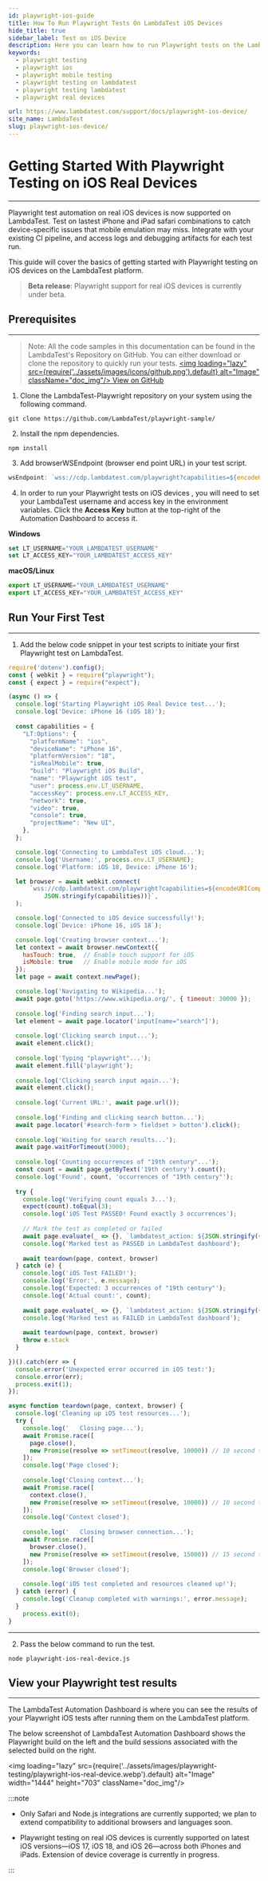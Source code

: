 ```yaml
---
id: playwright-ios-guide
title: How To Run Playwright Tests On LambdaTest iOS Devices
hide_title: true
sidebar_label: Test on iOS Device
description: Here you can learn how to run Playwright tests on the LambdaTest iOS real devices.
keywords:
  - playwright testing
  - playwright ios
  - playwright mobile testing
  - playwright testing on lambdatest
  - playwright testing lambdatest
  - playwright real devices

url: https://www.lambdatest.com/support/docs/playwright-ios-device/
site_name: LambdaTest
slug: playwright-ios-device/
---
```

<script type="application/ld+json"
      dangerouslySetInnerHTML={{ __html: JSON.stringify({
       "@context": "https://schema.org",
        "@type": "BreadcrumbList",
        "itemListElement": [{
          "@type": "ListItem",
          "position": 1,
          "name": "LambdaTest",
          "item": "https://www.lambdatest.com"
        },{
          "@type": "ListItem",
          "position": 2,
          "name": "Support",
          "item": "https://www.lambdatest.com/support/docs/"
        },{
          "@type": "ListItem",
          "position": 3,
          "name": "Getting Started With Playwright Testing",
          "item": "https://www.lambdatest.com/support/docs/playwright-ios-device/"
        }]
      })
    }}
></script>

# Getting Started With Playwright Testing on iOS Real Devices
* * *
Playwright test automation on real iOS devices is now supported on LambdaTest. Test on lastest iPhone and iPad safari combinations to catch device-specific issues that mobile emulation may miss. Integrate with your existing CI pipeline, and access logs and debugging artifacts for each test run.

This guide will cover the basics of getting started with Playwright testing on iOS devices on the LambdaTest platform.

> **Beta release**: Playwright support for real iOS devices is currently under beta.

## Prerequisites
***

>Note: All the code samples in this documentation can be found in the LambdaTest's Repository on GitHub. You can either download or clone the repository to quickly run your tests.
<a href="https://github.com/LambdaTest/playwright-sample/" className="github__anchor"><img loading="lazy" src={require('../assets/images/icons/github.png').default} alt="Image"  className="doc_img"/> View on GitHub</a>

1. Clone the LambdaTest-Playwright repository on your system using the following command.
```
git clone https://github.com/LambdaTest/playwright-sample/
```

2. Install the npm dependencies.

```
npm install
```

3. Add browserWSEndpoint (browser end point URL) in your test script.

```js
wsEndpoint: `wss://cdp.lambdatest.com/playwright?capabilities=${encodeURIComponent(JSON.stringify(capabilities))}`
```

4. In order to run your Playwright tests on iOS devices , you will need to set your LambdaTest username and access key in the environment variables. Click the **Access Key** button at the top-right of the Automation Dashboard to access it.

**Windows**

```js
set LT_USERNAME="YOUR_LAMBDATEST_USERNAME"
set LT_ACCESS_KEY="YOUR_LAMBDATEST_ACCESS_KEY"
```

**macOS/Linux**

```js
export LT_USERNAME="YOUR_LAMBDATEST_USERNAME"
export LT_ACCESS_KEY="YOUR_LAMBDATEST_ACCESS_KEY"
```

## Run Your First Test
---

1. Add the below code snippet in your test scripts to initiate your first Playwright test on LambdaTest.

```javascript title="lambdatest-sample.js"
require('dotenv').config();
const { webkit } = require("playwright");
const { expect } = require("expect");

(async () => {
  console.log('Starting Playwright iOS Real Device test...');
  console.log('Device: iPhone 16 (iOS 18)');
  
  const capabilities = {
    "LT:Options": {
      "platformName": "ios",
      "deviceName": "iPhone 16",
      "platformVersion": "18",
      "isRealMobile": true,
      "build": "Playwright iOS Build",
      "name": "Playwright iOS test",
      "user": process.env.LT_USERNAME,
      "accessKey": process.env.LT_ACCESS_KEY,
      "network": true,
      "video": true,
      "console": true,
      "projectName": "New UI",
    },
  };

  console.log('Connecting to LambdaTest iOS cloud...');
  console.log('Username:', process.env.LT_USERNAME);
  console.log('Platform: iOS 18, Device: iPhone 16');

  let browser = await webkit.connect(
      `wss://cdp.lambdatest.com/playwright?capabilities=${encodeURIComponent(
          JSON.stringify(capabilities))}`,
  );

  console.log('Connected to iOS device successfully!');
  console.log(`Device: iPhone 16, iOS 18`);

  console.log('Creating browser context...');
  let context = await browser.newContext({
    hasTouch: true,  // Enable touch support for iOS
    isMobile: true   // Enable mobile mode for iOS
  });
  let page = await context.newPage();

  console.log('Navigating to Wikipedia...');
  await page.goto('https://www.wikipedia.org/', { timeout: 30000 });
  
  console.log('Finding search input...');
  let element = await page.locator('input[name="search"]');
  
  console.log('Clicking search input...');
  await element.click();
  
  console.log('Typing "playwright"...');
  await element.fill('playwright');
  
  console.log('Clicking search input again...');
  await element.click();
  
  console.log('Current URL:', await page.url());
  
  console.log('Finding and clicking search button...');
  await page.locator('#search-form > fieldset > button').click();
  
  console.log('Waiting for search results...');
  await page.waitForTimeout(3000);
  
  console.log('Counting occurrences of "19th century"...');
  const count = await page.getByText('19th century').count();
  console.log('Found', count, 'occurrences of "19th century"');
  
  try {
    console.log('Verifying count equals 3...');
    expect(count).toEqual(3);
    console.log('iOS Test PASSED! Found exactly 3 occurrences');
    
    // Mark the test as completed or failed
    await page.evaluate(_ => {}, `lambdatest_action: ${JSON.stringify({ action: "setTestStatus", arguments: {status: "passed", remark: "Wikipedia test passed - found 3 occurrences of '19th century'" },})}`);
    console.log('Marked test as PASSED in LambdaTest dashboard');
    
    await teardown(page, context, browser)
  } catch (e) {
    console.log('iOS Test FAILED!');
    console.log('Error:', e.message);
    console.log('Expected: 3 occurrences of "19th century"');
    console.log('Actual count:', count);
    
    await page.evaluate(_ => {}, `lambdatest_action: ${JSON.stringify({action: "setTestStatus", arguments: { status: "failed", remark: e.message }})}`);
    console.log('Marked test as FAILED in LambdaTest dashboard');
    
    await teardown(page, context, browser)
    throw e.stack
  }

})().catch(err => {
  console.error('Unexpected error occurred in iOS test:');
  console.error(err);
  process.exit(1);
});

async function teardown(page, context, browser) {
  console.log('Cleaning up iOS test resources...');
  try {
    console.log('   Closing page...');
    await Promise.race([
      page.close(),
      new Promise(resolve => setTimeout(resolve, 10000)) // 10 second timeout
    ]);
    console.log('Page closed');
    
    console.log('Closing context...');
    await Promise.race([
      context.close(),
      new Promise(resolve => setTimeout(resolve, 10000)) // 10 second timeout
    ]);
    console.log('Context closed');
    
    console.log('   Closing browser connection...');
    await Promise.race([
      browser.close(),
      new Promise(resolve => setTimeout(resolve, 15000)) // 15 second timeout for browser
    ]);
    console.log('Browser closed');
    
    console.log('iOS test completed and resources cleaned up!');
  } catch (error) {
    console.log('Cleanup completed with warnings:', error.message);
  }
    process.exit(0);
} 

```
----

2. Pass the below command to run the test.

```
node playwright-ios-real-device.js
```

## View your Playwright test results
***

The LambdaTest Automation Dashboard is where you can see the results of your Playwright iOS tests after running them on the LambdaTest platform. 

The below screenshot of LambdaTest Automation Dashboard shows the Playwright build on the left and the build sessions associated with the selected build on the right.

<img loading="lazy" src={require('../assets/images/playwright-testing/playwright-ios-real-device.webp').default} alt="Image" width="1444" height="703"  className="doc_img"/>

:::note

- Only Safari and Node.js integrations are currently supported; we plan to extend compatibility to additional browsers and languages soon.

- Playwright testing on real iOS devices is currently supported on latest iOS versions—iOS 17, iOS 18, and iOS 26—across both iPhones and iPads. Extension of device coverage is currently in progress.

:::



